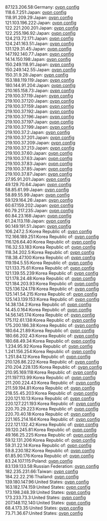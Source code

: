 87.123.206.58:Germany: [ovpn config](vpn/87_123_206_58.ovpn)  
118.6.7.251:Japan: [ovpn config](vpn/118_6_7_251.ovpn)  
118.91.209.29:Japan: [ovpn config](vpn/118_91_209_29.ovpn)  
121.103.196.222:Japan: [ovpn config](vpn/121_103_196_222.ovpn)  
122.221.200.201:Japan: [ovpn config](vpn/122_221_200_201.ovpn)  
122.255.196.92:Japan: [ovpn config](vpn/122_255_196_92.ovpn)  
124.213.72.171:Japan: [ovpn config](vpn/124_213_72_171.ovpn)  
124.241.163.51:Japan: [ovpn config](vpn/124_241_163_51.ovpn)  
131.129.31.45:Japan: [ovpn config](vpn/131_129_31_45.ovpn)  
147.192.140.77:Japan: [ovpn config](vpn/147_192_140_77.ovpn)  
14.14.150.198:Japan: [ovpn config](vpn/14_14_150_198.ovpn)  
150.249.118.91:Japan: [ovpn config](vpn/150_249_118_91.ovpn)  
150.249.142.55:Japan: [ovpn config](vpn/150_249_142_55.ovpn)  
150.31.9.28:Japan: [ovpn config](vpn/150_31_9_28.ovpn)  
153.188.119.119:Japan: [ovpn config](vpn/153_188_119_119.ovpn)  
180.144.91.204:Japan: [ovpn config](vpn/180_144_91_204.ovpn)  
210.165.158.73:Japan: [ovpn config](vpn/210_165_158_73.ovpn)  
219.100.37.119:Japan: [ovpn config](vpn/219_100_37_119.ovpn)  
219.100.37.120:Japan: [ovpn config](vpn/219_100_37_120.ovpn)  
219.100.37.159:Japan: [ovpn config](vpn/219_100_37_159.ovpn)  
219.100.37.192:Japan: [ovpn config](vpn/219_100_37_192.ovpn)  
219.100.37.196:Japan: [ovpn config](vpn/219_100_37_196.ovpn)  
219.100.37.197:Japan: [ovpn config](vpn/219_100_37_197.ovpn)  
219.100.37.199:Japan: [ovpn config](vpn/219_100_37_199.ovpn)  
219.100.37.2:Japan: [ovpn config](vpn/219_100_37_2.ovpn)  
219.100.37.201:Japan: [ovpn config](vpn/219_100_37_201.ovpn)  
219.100.37.209:Japan: [ovpn config](vpn/219_100_37_209.ovpn)  
219.100.37.213:Japan: [ovpn config](vpn/219_100_37_213.ovpn)  
219.100.37.60:Japan: [ovpn config](vpn/219_100_37_60.ovpn)  
219.100.37.63:Japan: [ovpn config](vpn/219_100_37_63.ovpn)  
219.100.37.83:Japan: [ovpn config](vpn/219_100_37_83.ovpn)  
219.100.37.85:Japan: [ovpn config](vpn/219_100_37_85.ovpn)  
219.100.37.87:Japan: [ovpn config](vpn/219_100_37_87.ovpn)  
27.95.91.201:Japan: [ovpn config](vpn/27_95_91_201.ovpn)  
49.129.70.64:Japan: [ovpn config](vpn/49_129_70_64.ovpn)  
58.85.61.99:Japan: [ovpn config](vpn/58_85_61_99.ovpn)  
58.89.55.99:Japan: [ovpn config](vpn/58_89_55_99.ovpn)  
59.129.164.26:Japan: [ovpn config](vpn/59_129_164_26.ovpn)  
60.67.159.202:Japan: [ovpn config](vpn/60_67_159_202.ovpn)  
60.79.217.235:Japan: [ovpn config](vpn/60_79_217_235.ovpn)  
60.84.23.168:Japan: [ovpn config](vpn/60_84_23_168.ovpn)  
61.24.113.118:Japan: [ovpn config](vpn/61_24_113_118.ovpn)  
90.149.191.51:Japan: [ovpn config](vpn/90_149_191_51.ovpn)  
106.247.2.5:Korea Republic of: [ovpn config](vpn/106_247_2_5.ovpn)  
112.166.189.251:Korea Republic of: [ovpn config](vpn/112_166_189_251.ovpn)  
116.126.64.40:Korea Republic of: [ovpn config](vpn/116_126_64_40.ovpn)  
116.32.53.183:Korea Republic of: [ovpn config](vpn/116_32_53_183.ovpn)  
118.34.202.5:Korea Republic of: [ovpn config](vpn/118_34_202_5.ovpn)  
118.38.47.100:Korea Republic of: [ovpn config](vpn/118_38_47_100.ovpn)  
119.194.5.55:Korea Republic of: [ovpn config](vpn/119_194_5_55.ovpn)  
121.133.75.61:Korea Republic of: [ovpn config](vpn/121_133_75_61.ovpn)  
121.139.55.239:Korea Republic of: [ovpn config](vpn/121_139_55_239.ovpn)  
121.178.24.48:Korea Republic of: [ovpn config](vpn/121_178_24_48.ovpn)  
121.184.203.93:Korea Republic of: [ovpn config](vpn/121_184_203_93.ovpn)  
125.136.124.178:Korea Republic of: [ovpn config](vpn/125_136_124_178.ovpn)  
125.141.54.215:Korea Republic of: [ovpn config](vpn/125_141_54_215.ovpn)  
125.143.139.153:Korea Republic of: [ovpn config](vpn/125_143_139_153.ovpn)  
14.38.134.2:Korea Republic of: [ovpn config](vpn/14_38_134_2.ovpn)  
14.45.0.164:Korea Republic of: [ovpn config](vpn/14_45_0_164.ovpn)  
14.56.145.174:Korea Republic of: [ovpn config](vpn/14_56_145_174.ovpn)  
175.112.61.138:Korea Republic of: [ovpn config](vpn/175_112_61_138.ovpn)  
175.200.186.38:Korea Republic of: [ovpn config](vpn/175_200_186_38.ovpn)  
180.64.21.89:Korea Republic of: [ovpn config](vpn/180_64_21_89.ovpn)  
180.66.202.43:Korea Republic of: [ovpn config](vpn/180_66_202_43.ovpn)  
180.68.49.34:Korea Republic of: [ovpn config](vpn/180_68_49_34.ovpn)  
1.234.95.92:Korea Republic of: [ovpn config](vpn/1_234_95_92.ovpn)  
1.241.156.254:Korea Republic of: [ovpn config](vpn/1_241_156_254.ovpn)  
1.251.84.12:Korea Republic of: [ovpn config](vpn/1_251_84_12.ovpn)  
210.126.86.222:Korea Republic of: [ovpn config](vpn/210_126_86_222.ovpn)  
210.204.228.135:Korea Republic of: [ovpn config](vpn/210_204_228_135.ovpn)  
210.95.169.118:Korea Republic of: [ovpn config](vpn/210_95_169_118.ovpn)  
211.197.113.99:Korea Republic of: [ovpn config](vpn/211_197_113_99.ovpn)  
211.200.224.43:Korea Republic of: [ovpn config](vpn/211_200_224_43.ovpn)  
211.59.194.81:Korea Republic of: [ovpn config](vpn/211_59_194_81.ovpn)  
218.55.45.203:Korea Republic of: [ovpn config](vpn/218_55_45_203.ovpn)  
220.121.10.13:Korea Republic of: [ovpn config](vpn/220_121_10_13.ovpn)  
220.127.221.193:Korea Republic of: [ovpn config](vpn/220_127_221_193.ovpn)  
220.70.29.223:Korea Republic of: [ovpn config](vpn/220_70_29_223.ovpn)  
220.70.40.18:Korea Republic of: [ovpn config](vpn/220_70_40_18.ovpn)  
221.165.214.164:Korea Republic of: [ovpn config](vpn/221_165_214_164.ovpn)  
222.121.132.42:Korea Republic of: [ovpn config](vpn/222_121_132_42.ovpn)  
39.120.245.81:Korea Republic of: [ovpn config](vpn/39_120_245_81.ovpn)  
49.166.25.225:Korea Republic of: [ovpn config](vpn/49_166_25_225.ovpn)  
59.12.131.206:Korea Republic of: [ovpn config](vpn/59_12_131_206.ovpn)  
59.31.22.14:Korea Republic of: [ovpn config](vpn/59_31_22_14.ovpn)  
59.8.230.182:Korea Republic of: [ovpn config](vpn/59_8_230_182.ovpn)  
61.85.90.176:Korea Republic of: [ovpn config](vpn/61_85_90_176.ovpn)  
83.24.107.115:Poland: [ovpn config](vpn/83_24_107_115.ovpn)  
83.139.133.58:Russian Federation: [ovpn config](vpn/83_139_133_58.ovpn)  
182.235.231.66:Taiwan: [ovpn config](vpn/182_235_231_66.ovpn)  
184.22.22.216:Thailand: [ovpn config](vpn/184_22_22_216.ovpn)  
139.180.147.96:United States: [ovpn config](vpn/139_180_147_96.ovpn)  
163.182.174.159:United States: [ovpn config](vpn/163_182_174_159.ovpn)  
173.198.248.39:United States: [ovpn config](vpn/173_198_248_39.ovpn)  
173.233.73.3:United States: [ovpn config](vpn/173_233_73_3.ovpn)  
207.148.112.140:United States: [ovpn config](vpn/207_148_112_140.ovpn)  
68.4.173.35:United States: [ovpn config](vpn/68_4_173_35.ovpn)  
73.71.36.67:United States: [ovpn config](vpn/73_71_36_67.ovpn)  
